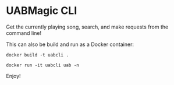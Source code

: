 # UABMagic CLI

Get the currently playing song, search, and make requests from the command line!

This can also be build and run as a Docker container:

```
docker build -t uabcli .

docker run -it uabcli uab -n
```

Enjoy!
